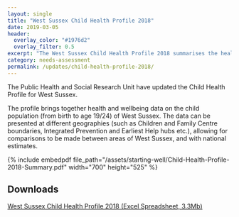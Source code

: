 ```yaml
---
layout: single
title: "West Sussex Child Health Profile 2018"
date: 2019-03-05
header: 
  overlay_color: "#1976d2"
  overlay_filter: 0.5
excerpt: "The West Sussex Child Health Profile 2018 summarises the health and wellbeing of children (aged 0 to 19/24 years) in West Sussex."
category: needs-assessment
permalink: /updates/child-health-profile-2018/
---
```


The Public Health and Social Research Unit have updated the Child Health Profile for West Sussex.

The profile brings together health and wellbeing data on the child population (from birth to age 19/24) of West Sussex. The data can be presented at different geographies (such as Children and Family Centre boundaries, Integrated Prevention and Earliest Help hubs etc.), allowing for comparisons to be made between areas of West Sussex, and with national estimates. 

{% include embedpdf file_path="/assets/starting-well/Child-Health-Profile-2018-Summary.pdf" width="700" height="525" %}

## Downloads
  [West Sussex Child Health Profile 2018 (Excel Spreadsheet, 3.3Mb)](/assets/starting-well/West-Sussex-Child-Health-Profile-2018.xlsx)
